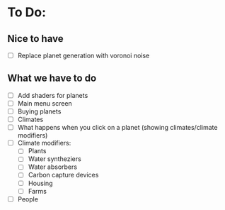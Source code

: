 To Do:
======
## Nice to have
- [ ] Replace planet generation with voronoi noise
## What we have to do
- [ ] Add shaders for planets
- [ ] Main menu screen
- [ ] Buying planets
- [ ] Climates
- [ ] What happens when you click on a planet (showing climates/climate modifiers)
- [ ] Climate modifiers:
	- [ ] Plants
	- [ ] Water syntheziers
	- [ ] Water absorbers
	- [ ] Carbon capture devices
	- [ ] Housing
	- [ ] Farms
- [ ] People
